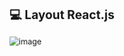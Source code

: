 ## 💻 Layout React.js

![image](https://github.com/GabrielAlvesGit/Curso-WordPress-Origamid-Bikcraft/assets/102634725/0c30941c-8ce2-4ac4-90e0-e76b590684f4)




